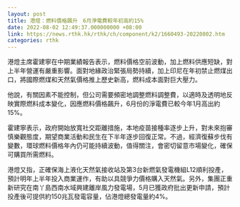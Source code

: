 ```yaml
---
layout: post
title: 港燈：燃料價格飆升　6月淨電費較年初高約15%
date: 2022-08-02 12:49:37.000000000 +08:00
link: https://news.rthk.hk/rthk/ch/component/k2/1660493-20220802.htm
categories: rthk
---
```


港燈主席霍建寧在中期業績報告表示，燃料價格空前波動，加上燃料供應短缺，對上半年營運有嚴重影響。面對地緣政治緊張局勢持續，加上印尼在年初禁止燃煤出口，將國際燃煤和天然氣價格推上歷史新高，燃料成本面對巨大壓力。

他說，有關因素不能控制，但公司需要頻密地調整燃料調整費，以適時及透明地反映實際燃料成本變化，因應燃料價格飆升，6月份的淨電費已較今年1月高出約15%。

霍建寧表示，政府開始放寬社交距離措施，本地疫苗接種率逐步上升，對未來抱審慎樂觀態度，期望商業活動和民生在下半年逐步回復正常。不過，經濟復蘇步伐有變數，環球燃料價格年內仍可能持續波動，值得關注，會密切留意市場變化，確保可購買所需燃料。

港燈又指，正確保海上液化天然氣接收站及第3台新燃氣發電機組L12順利投產，預計明年上半年投入商業運作，有助以具競爭力價格購入天然氣。另外，集團正重新研究在南丫島西南水域興建離岸風力發電場，5月已獲政府批出更新申請，預計投產後可提供約150兆瓦發電容量，佔港燈總發電量約4%。
